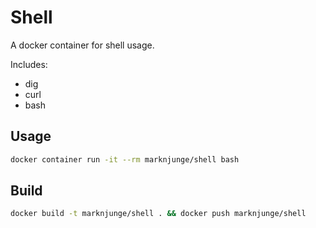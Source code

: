 # Shell

A docker container for shell usage.

Includes:

- dig
- curl
- bash

## Usage

```bash
docker container run -it --rm marknjunge/shell bash
```

## Build

```bash
docker build -t marknjunge/shell . && docker push marknjunge/shell
```
